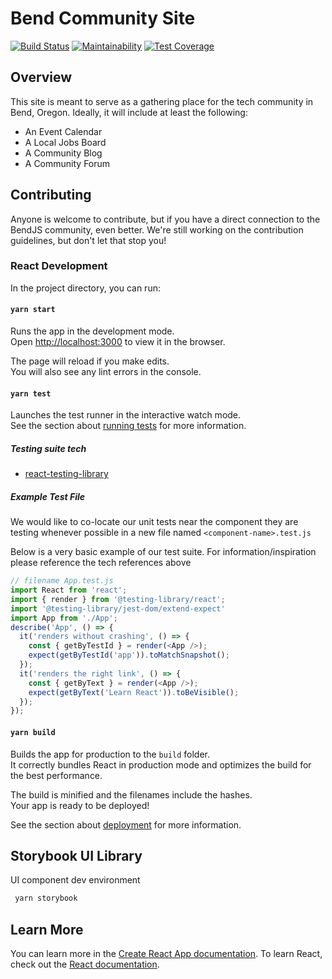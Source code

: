 # Bend Community Site

[![Build Status](https://travis-ci.org/BendJS/bend-community-site.svg?branch=master)](https://travis-ci.org/BendJS/bend-community-site)
[![Maintainability](https://api.codeclimate.com/v1/badges/9852c0bd75839d08f1f9/maintainability)](https://codeclimate.com/github/BendJS/bend-community-site/maintainability)
[![Test Coverage](https://api.codeclimate.com/v1/badges/9852c0bd75839d08f1f9/test_coverage)](https://codeclimate.com/github/BendJS/bend-community-site/test_coverage)

## Overview

This site is meant to serve as a gathering place for the tech community in Bend, Oregon. Ideally, it will include at least the following:

* An Event Calendar
* A Local Jobs Board
* A Community Blog
* A Community Forum

## Contributing

Anyone is welcome to contribute, but if you have a direct connection to the BendJS community, even better. We're still working on the contribution guidelines, but don't let that stop you!

### React Development

In the project directory, you can run:

#### `yarn start`

Runs the app in the development mode.<br />
Open [http://localhost:3000](http://localhost:3000) to view it in the browser.

The page will reload if you make edits.<br />
You will also see any lint errors in the console.

#### `yarn test`

Launches the test runner in the interactive watch mode.<br />
See the section about [running tests](https://facebook.github.io/create-react-app/docs/running-tests) for more information.

##### Testing suite tech
* [react-testing-library](https://testing-library.com/docs/dom-testing-library/intro)

##### Example Test File

We would like to co-locate our unit tests near the component they are testing whenever possible in a new file named `<component-name>.test.js`

Below is a very basic example of our test suite. For information/inspiration please reference the tech references above

```js
// filename App.test.js
import React from 'react';
import { render } from '@testing-library/react';
import '@testing-library/jest-dom/extend-expect'
import App from './App';
describe('App', () => {
  it('renders without crashing', () => {
    const { getByTestId } = render(<App />);
    expect(getByTestId('app')).toMatchSnapshot();
  });
  it('renders the right link', () => {
    const { getByText } = render(<App />);
    expect(getByText('Learn React')).toBeVisible();
  });
});
```

#### `yarn build`

Builds the app for production to the `build` folder.<br />
It correctly bundles React in production mode and optimizes the build for the best performance.

The build is minified and the filenames include the hashes.<br />
Your app is ready to be deployed!

See the section about [deployment](https://facebook.github.io/create-react-app/docs/deployment) for more information.

## Storybook UI Library

UI component dev environment

```bash
 yarn storybook
 ```

## Learn More

You can learn more in the [Create React App documentation](https://facebook.github.io/create-react-app/docs/getting-started). To learn React, check out the [React documentation](https://reactjs.org/).
